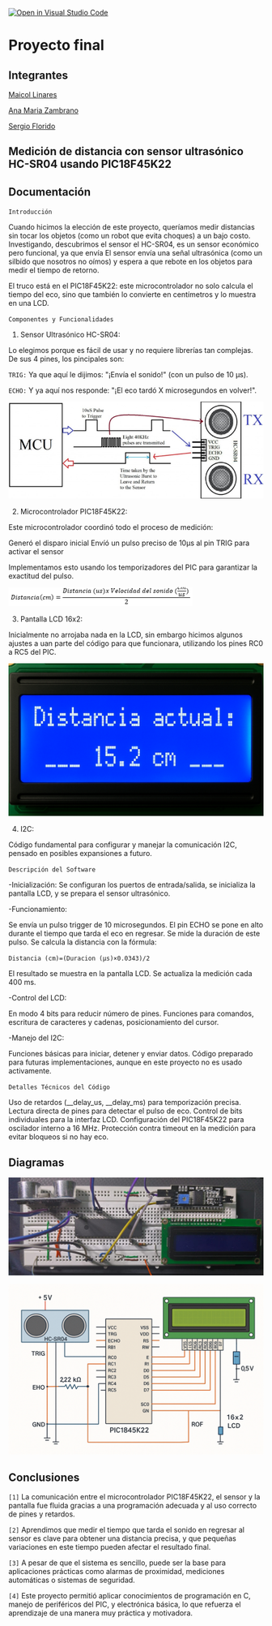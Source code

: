 [![Open in Visual Studio Code](https://classroom.github.com/assets/open-in-vscode-2e0aaae1b6195c2367325f4f02e2d04e9abb55f0b24a779b69b11b9e10269abc.svg)](https://classroom.github.com/online_ide?assignment_repo_id=19632572&assignment_repo_type=AssignmentRepo)
# Proyecto final

## Integrantes

[Maicol Linares](https://github.com/Maiik14)

[Ana Maria Zambrano](https://github.com/anazambranolozano)

[Sergio Florido](https://github.com/sergioflorido)

## Medición de distancia con sensor ultrasónico HC-SR04 usando PIC18F45K22


## Documentación

`Introducción`

Cuando hicimos la elección de este proyecto, queríamos medir distancias sin tocar los objetos (como un robot que evita choques) a un bajo costo. Investigando, descubrimos el sensor el HC-SR04, es un sensor económico pero funcional, ya que envía El sensor envía una señal ultrasónica (como un silbido que nosotros no oímos) y espera a que rebote en los objetos para medir el tiempo de retorno.

El truco está en el PIC18F45K22: este microcontrolador no solo calcula el tiempo del eco, sino que también lo convierte en centímetros y lo muestra en una LCD.

`Componentes y Funcionalidades`

1. Sensor Ultrasónico HC-SR04:

Lo elegimos porque es fácil de usar y no requiere librerías tan complejas. De sus 4 pines, los pincipales son: 

`TRIG:` Ya que aquí le dijimos: "¡Envía el sonido!" (con un pulso de 10 µs).

`ECHO:` Y ya aquí nos responde: "¡El eco tardó X microsegundos en volver!".

![SENSOR](/IMAGENES/SENSOR.png)

2. Microcontrolador PIC18F45K22:

Este microcontrolador coordinó todo el proceso de medición:

Generó el disparo inicial
Envíó un pulso preciso de 10µs al pin TRIG para activar el sensor

Implementamos esto usando los temporizadores del PIC para garantizar la exactitud del pulso.

![FORMULA](/IMAGENES/FORMULA.png)

3. Pantalla LCD 16x2:

Inicialmente no arrojaba nada en la LCD, sin embargo hicimos algunos ajustes a uan parte del código para que funcionara, utilizando los pines RC0 a RC5 del PIC.

![LCD2](/IMAGENES/LCD2.png)

4. I2C:

Código fundamental para configurar y manejar la comunicación I2C, pensado en posibles expansiones a futuro.

`Descripción del Software`

-Inicialización:
Se configuran los puertos de entrada/salida, se inicializa la pantalla LCD, y se prepara el sensor ultrasónico.

-Funcionamiento:

Se envía un pulso trigger de 10 microsegundos.
El pin ECHO se pone en alto durante el tiempo que tarda el eco en regresar.
Se mide la duración de este pulso.
Se calcula la distancia con la fórmula:

`Distancia (cm)=(Duracion (µs)×0.0343)/2`

​El resultado se muestra en la pantalla LCD.
Se actualiza la medición cada 400 ms.

-Control del LCD:

En modo 4 bits para reducir número de pines.
Funciones para comandos, escritura de caracteres y cadenas, posicionamiento del cursor.

-Manejo del I2C:

Funciones básicas para iniciar, detener y enviar datos.
Código preparado para futuras implementaciones, aunque en este proyecto no es usado activamente.

`Detalles Técnicos del Código`

Uso de retardos (__delay_us, __delay_ms) para temporización precisa.
Lectura directa de pines para detectar el pulso de eco.
Control de bits individuales para la interfaz LCD.
Configuración del PIC18F45K22 para oscilador interno a 16 MHz.
Protección contra timeout en la medición para evitar bloqueos si no hay eco.

## Diagramas

![MONTAJE](/IMAGENES/MONTAJE.jpeg)

![DIAGRAMA MONTAJE1](/IMAGENES/DIAGRAMA%20MONTAJE1.png)
## Conclusiones


`[1]` La comunicación entre el microcontrolador PIC18F45K22, el sensor y la pantalla fue fluida gracias a una programación adecuada y al uso correcto de pines y retardos.


`[2]` Aprendimos que medir el tiempo que tarda el sonido en regresar al sensor es clave para obtener una distancia precisa, y que pequeñas variaciones en este tiempo pueden afectar el resultado final.

`[3]` A pesar de que el sistema es sencillo, puede ser la base para aplicaciones prácticas como alarmas de proximidad, mediciones automáticas o sistemas de seguridad.


`[4]` Este proyecto permitió aplicar conocimientos de programación en C, manejo de periféricos del PIC, y electrónica básica, lo que refuerza el aprendizaje de una manera muy práctica y motivadora.

<!-- Crear una carpeta src e incluir en ella los códigos y/o el proyecto de mplab-->

